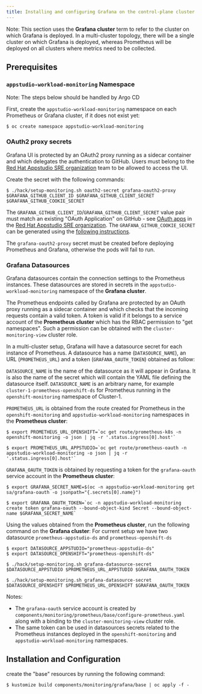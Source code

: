 ```yaml
---
title: Installing and configuring Grafana on the control-plane cluster
---
```


Note:
This section uses the **Grafana cluster** term to refer to the cluster on which Grafana is deployed. 
In a multi-cluster topology, there will be a single cluster on which Grafana is deployed, whereas Prometheus will be deployed on all clusters where metrics need to be collected.

## Prerequisites

### `appstudio-workload-monitoring` Namespace

Note: The steps below should be handled by Argo CD

First, create the `appstudio-workload-monitoring` namespace on each Prometheus or Grafana cluster, if it does not exist yet:

```
$ oc create namespace appstudio-workload-monitoring
```

### OAuth2 proxy secrets

Grafana UI is protected by an OAuth2 proxy running as a sidecar container and which delegates the authentication to GitHub. 
Users must belong to the [Red Hat Appstudio SRE organization](https://github.com/redhat-appstudio-sre) team to be allowed to access the UI.

Create the secret with the following commands:

```
$ ./hack/setup-monitoring.sh oauth2-secret grafana-oauth2-proxy $GRAFANA_GITHUB_CLIENT_ID $GRAFANA_GITHUB_CLIENT_SECRET $GRAFANA_GITHUB_COOKIE_SECRET
```

The `GRAFANA_GITHUB_CLIENT_ID`/`GRAFANA_GITHUB_CLIENT_SECRET` value pair must match an existing "OAuth Application" on GitHub - see [OAuth apps](https://github.com/organizations/redhat-appstudio-sre/settings/applications) in the [Red Hat Appstudio SRE organization](https://github.com/organizations/redhat-appstudio-sre). 
The `GRAFANA_GITHUB_COOKIE_SECRET` can be generated using the [following instructions](https://oauth2-proxy.github.io/oauth2-proxy/docs/configuration/overview#generating-a-cookie-secret).


The `grafana-oauth2-proxy` secret must be created before deploying Prometheus and Grafana, otherwise the pods will fail to run.

### Grafana Datasources

Grafana datasources contain the connection settings to the Prometheus instances. These datasources are stored in secrets in the `appstudio-workload-monitoring` namespace of the **Grafana cluster**.

The Prometheus endpoints called by Grafana are protected by an OAuth proxy running as a sidecar container and which checks that the incoming requests contain a valid token. A token is valid if it belongs to a service account of the **Prometheus cluster** which has the RBAC permission to "get namespaces". Such a permission can be obtained with the `cluster-monitoring-view` cluster role.

In a multi-cluster setup, Grafana will have a datasource secret for each instance of Prometheus. 
A datasource has a name (`DATASOURCE_NAME`), an URL (`PROMETHEUS_URL`) and a token (`GRAFANA_OAUTH_TOKEN`) obtained as follow:

`DATASOURCE_NAME` is the name of the datasource as it will appear in Grafana. It is also the name of the secret which will contain the YAML file defining the datasource itself.
`DATASOURCE_NAME` is an arbitrary name, for example `cluster-1-prometheus-openshift-ds` for Prometheus running in the `openshift-monitoring` namespace of Cluster-1.

`PROMETHEUS_URL` is obtained from the route created for Prometheus in the `openshift-monitoring` and `appstudio-workload-monitoring` namespaces in the **Prometheus cluster**:

```
$ export PROMETHEUS_URL_OPENSHIFT=`oc get route/prometheus-k8s -n openshift-monitoring -o json | jq -r '.status.ingress[0].host'`

$ export PROMETHEUS_URL_APPSTUDIO=`oc get route/prometheus-oauth -n appstudio-workload-monitoring -o json | jq -r '.status.ingress[0].host'`
```

`GRAFANA_OAUTH_TOKEN` is obtained by requesting a token for the `grafana-oauth` service account in the **Prometheus cluster**:
```
$ export GRAFANA_SECRET_NAME=$(oc -n appstudio-workload-monitoring get sa/grafana-oauth -o jsonpath="{.secrets[0].name}")

$ export GRAFANA_OAUTH_TOKEN=`oc -n appstudio-workload-monitoring create token grafana-oauth --bound-object-kind Secret --bound-object-name $GRAFANA_SECRET_NAME`
```

Using the values obtained from the **Prometheus cluster**, run the following command on the **Grafana cluster**:
For current setup we have two datasource `prometheus-appstudio-ds` and `prometheus-openshift-ds`

```
$ export DATASOURCE_APPSTUDIO="prometheus-appstudio-ds"
$ export DATASOURCE_OPENSHIFT="prometheus-openshift-ds"

$ ./hack/setup-monitoring.sh grafana-datasource-secret $DATASOURCE_APPSTUDIO $PROMETHEUS_URL_APPSTUDIO $GRAFANA_OAUTH_TOKEN

$ ./hack/setup-monitoring.sh grafana-datasource-secret $DATASOURCE_OPENSHIFT $PROMETHEUS_URL_OPENSHIFT $GRAFANA_OAUTH_TOKEN
```

Notes: 
- The `grafana-oauth` service account is created by `components/monitoring/prometheus/base/configure-prometheus.yaml` along with a binding to the `cluster-monitoring-view` cluster role. 
- The same token can be used in datasources secrets related to the Prometheus instances deployed in the `openshift-monitoring` and `appstudio-workload-monitoring` namespaces.

## Installation and Configuration

create the "base" resources by running the following command:

```
$ kustomize build components/monitoring/grafana/base | oc apply -f -   
```
